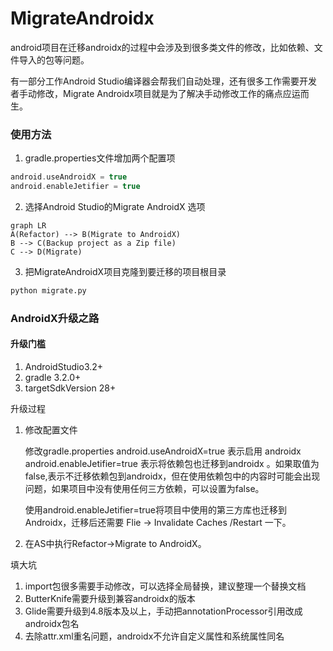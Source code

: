 # MigrateAndroidx

android项目在迁移androidx的过程中会涉及到很多类文件的修改，比如依赖、文件导入的包等问题。

有一部分工作Android Studio编译器会帮我们自动处理，还有很多工作需要开发者手动修改，Migrate Androidx项目就是为了解决手动修改工作的痛点应运而生。

### 使用方法

1. gradle.properties文件增加两个配置项 

```groovy
android.useAndroidX = true
android.enableJetifier = true
```

2. 选择Android Studio的Migrate AndroidX 选项

``` mermaid
graph LR
A(Refactor) --> B(Migrate to AndroidX)
B --> C(Backup project as a Zip file)
C --> D(Migrate)

```

3. 把MigrateAndroidX项目克隆到要迁移的项目根目录

```python
python migrate.py
```


### AndroidX升级之路

#### 升级门槛

1. AndroidStudio3.2+
2. gradle 3.2.0+
3. targetSdkVersion 28+

升级过程

1. 修改配置文件

    修改gradle.properties
    android.useAndroidX=true 表示启用 androidx
    android.enableJetifier=true 表示将依赖包也迁移到androidx 。如果取值为false,表示不迁移依赖包到androidx，但在使用依赖包中的内容时可能会出现问题，如果项目中没有使用任何三方依赖，可以设置为false。
    
    使用android.enableJetifier=true将项目中使用的第三方库也迁移到 Androidx，迁移后还需要 Flie -> Invalidate Caches /Restart 一下。

1. 在AS中执行Refactor->Migrate to AndroidX。

填大坑

1. import包很多需要手动修改，可以选择全局替换，建议整理一个替换文档
2. ButterKnife需要升级到兼容androidx的版本
3. Glide需要升级到4.8版本及以上，手动把annotationProcessor引用改成androidx包名
4. 去除attr.xml重名问题，androidx不允许自定义属性和系统属性同名


